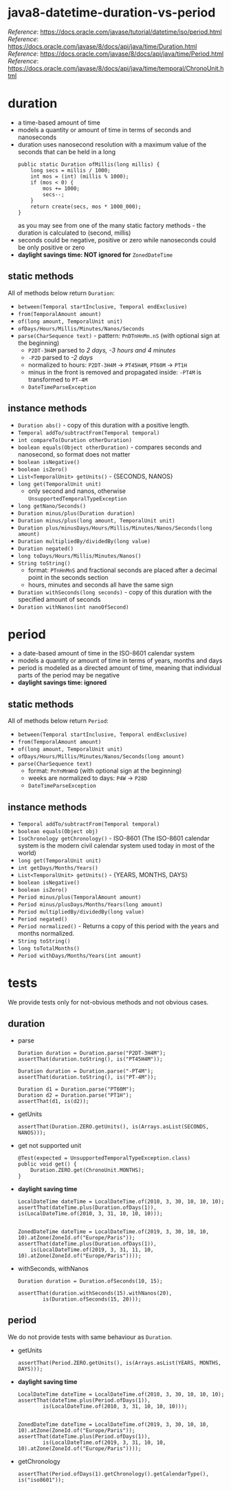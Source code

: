 # java8-datetime-duration-vs-period
_Reference_: https://docs.oracle.com/javase/tutorial/datetime/iso/period.html  
_Reference_: https://docs.oracle.com/javase/8/docs/api/java/time/Duration.html  
_Reference_: https://docs.oracle.com/javase/8/docs/api/java/time/Period.html  
_Reference_: https://docs.oracle.com/javase/8/docs/api/java/time/temporal/ChronoUnit.html

# duration
* a time-based amount of time
* models a quantity or amount of time in terms of seconds and nanoseconds
* duration uses nanosecond resolution with a maximum value of the seconds that can be held in a long
    ```
    public static Duration ofMillis(long millis) {
        long secs = millis / 1000;
        int mos = (int) (millis % 1000);
        if (mos < 0) {
            mos += 1000;
            secs--;
        }
        return create(secs, mos * 1000_000);
    }
    ```
    as you may see from one of the many static factory 
    methods - the duration is calculated to (second, millis)
* seconds could be negative, positive or zero while nanoseconds could be only positive or zero
* **daylight savings time: NOT ignored for** `ZonedDateTime`

## static methods
All of methods below return `Duration`:
* `between(Temporal startInclusive, Temporal endExclusive)`
* `from(TemporalAmount amount)`
* `of(long amount, TemporalUnit unit)`
* `ofDays/Hours/Millis/Minutes/Nanos/Seconds`
* `parse(CharSequence text)` - pattern: `PnDTnHnMn.nS` (with optional sign at the beginning)
    * `P2DT-3H4M` parsed to _2 days, -3 hours and 4 minutes_
    * `-P2D` parsed to _-2 days_
    * normalized to hours: `P2DT-3H4M` -> `PT45H4M`, `PT60M` -> `PT1H`
    * minus in the front is removed and propagated inside: `-PT4M` is transformed to `PT-4M`
    * `DateTimeParseException`

## instance methods
* `Duration abs()` - copy of this duration with a positive length.
* `Temporal addTo/subtractFrom(Temporal temporal)`
* `int compareTo(Duration otherDuration)`
* `boolean equals(Object otherDuration)` - compares seconds and nanosecond, so format does not matter
* `boolean isNegative()`
* `boolean isZero()`
* `List<TemporalUnit> getUnits()` - {SECONDS, NANOS}
* `long	get(TemporalUnit unit)`
    * only second and nanos, otherwise `UnsupportedTemporalTypeException`
* `long getNano/Seconds()`
* `Duration minus/plus(Duration duration)`
* `Duration minus/plus(long amount, TemporalUnit unit)`
* `Duration plus/minusDays/Hours/Millis/Minutes/Nanos/Seconds(long amount)`
* `Duration multipliedBy/dividedBy(long value)`
* `Duration negated()`
* `long toDays/Hours/Millis/Minutes/Nanos()`
* `String toString()`
    * format: `PTnHnMnS` and fractional seconds are placed after a decimal point in the seconds section
    * hours, minutes and seconds all have the same sign
* `Duration withSeconds(long seconds)` - copy of this duration with the specified amount of seconds
* `Duration withNanos(int nanoOfSecond)`

# period
* a date-based amount of time in the ISO-8601 calendar system
* models a quantity or amount of time in terms of years, months and days
* period is modeled as a directed amount of time, meaning that individual parts of the period may be negative
* **daylight savings time: ignored**

## static methods
All of methods below return `Period`:
* `between(Temporal startInclusive, Temporal endExclusive)`
* `from(TemporalAmount amount)`
* `of(long amount, TemporalUnit unit)`
* `ofDays/Hours/Millis/Minutes/Nanos/Seconds(long amount)`
* `parse(CharSequence text)`
    * format: `PnYnMnWnD` (with optional sign at the beginning)
    * weeks are normalized to days: `P4W` -> `P28D`
    * `DateTimeParseException`

## instance methods
* `Temporal addTo/subtractFrom(Temporal temporal)`
* `boolean equals(Object obj)`
* `IsoChronology getChronology()` - ISO-8601 (The ISO-8601 calendar system is the 
    modern civil calendar system used today in most of the world)
* `long	get(TemporalUnit unit)`
* `int getDays/Months/Years()`
* `List<TemporalUnit> getUnits()` - {YEARS, MONTHS, DAYS}
* `boolean isNegative()`
* `boolean isZero()`
* `Period minus/plus(TemporalAmount amount)`
* `Period minus/plusDays/Months/Years(long amount)`
* `Period multipliedBy/dividedBy(long value)`
* `Period negated()`
* `Period normalized()` - Returns a copy of this period with the years and months normalized.
* `String toString()`
* `long	toTotalMonths()`
* `Period withDays/Months/Years(int amount)`

# tests
We provide tests only for not-obvious methods and not obvious cases.

## duration
* parse
    ```
    Duration duration = Duration.parse("P2DT-3H4M");
    assertThat(duration.toString(), is("PT45H4M"));
    
    Duration duration = Duration.parse("-PT4M");
    assertThat(duration.toString(), is("PT-4M"));
    
    Duration d1 = Duration.parse("PT60M");
    Duration d2 = Duration.parse("PT1H");
    assertThat(d1, is(d2));
    ```
* getUnits
    ```
    assertThat(Duration.ZERO.getUnits(), is(Arrays.asList(SECONDS, NANOS)));
    ```
* get not supported unit
    ```
    @Test(expected = UnsupportedTemporalTypeException.class)
    public void get() {
        Duration.ZERO.get(ChronoUnit.MONTHS);
    }
    ```
* **daylight saving time**
    ```
    LocalDateTime dateTime = LocalDateTime.of(2010, 3, 30, 10, 10, 10);
    assertThat(dateTime.plus(Duration.ofDays(1)), is(LocalDateTime.of(2010, 3, 31, 10, 10, 10)));
    
    
    ZonedDateTime dateTime = LocalDateTime.of(2019, 3, 30, 10, 10, 10).atZone(ZoneId.of("Europe/Paris"));
    assertThat(dateTime.plus(Duration.ofDays(1)), 
        is(LocalDateTime.of(2019, 3, 31, 11, 10, 10).atZone(ZoneId.of("Europe/Paris"))));
    ```
* withSeconds, withNanos
    ```
    Duration duration = Duration.ofSeconds(10, 15);
    
    assertThat(duration.withSeconds(15).withNanos(20),
            is(Duration.ofSeconds(15, 20)));
    ```
## period
We do not provide tests with same behaviour as `Duration`.
* getUnits
    ```
    assertThat(Period.ZERO.getUnits(), is(Arrays.asList(YEARS, MONTHS, DAYS)));
    ```
* **daylight saving time**
    ```
    LocalDateTime dateTime = LocalDateTime.of(2010, 3, 30, 10, 10, 10);
    assertThat(dateTime.plus(Period.ofDays(1)),
            is(LocalDateTime.of(2010, 3, 31, 10, 10, 10)));
            
            
    ZonedDateTime dateTime = LocalDateTime.of(2019, 3, 30, 10, 10, 10).atZone(ZoneId.of("Europe/Paris"));
    assertThat(dateTime.plus(Period.ofDays(1)),
            is(LocalDateTime.of(2019, 3, 31, 10, 10, 10).atZone(ZoneId.of("Europe/Paris"))));
    ```
* getChronology
    ```
    assertThat(Period.ofDays(1).getChronology().getCalendarType(), is("iso8601"));
    ```
